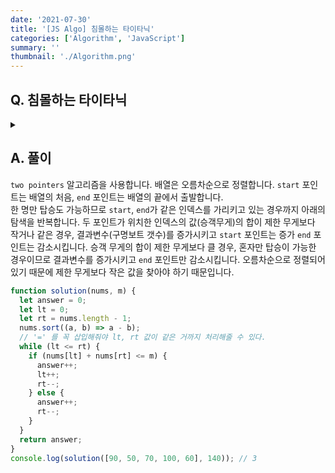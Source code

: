 ```yaml
---
date: '2021-07-30'
title: '[JS Algo] 침몰하는 타이타닉'
categories: ['Algorithm', 'JavaScript']
summary: ''
thumbnail: './Algorithm.png'
---
```


## Q. 침몰하는 타이타닉

<details>
<summary></summary>
<div markdown="1">
N 명의 승객은 구명보트에 2명 이하로만 탑승할 수 있습니다. 구명보트는 총 무게가 M kg으로 제한되어 있습니다. 승객이 모두 탈출할 수 있는 구명보트의 최소 갯수를 반환해야 합니다.
</div>
</details>

## A. 풀이

`two pointers` 알고리즘을 사용합니다. 배열은 오름차순으로 정렬합니다. `start` 포인트는 배열의 처음, `end` 포인트는 배열의 끝에서 출발합니다.<br>
한 명만 탑승도 가능하므로 `start`, `end`가 같은 인덱스를 가리키고 있는 경우까지 아래의 탐색을 반복합니다. 두 포인트가 위치한 인덱스의 값(승객무게)의 합이 제한 무게보다 작거나 같은 경우, 결과변수(구명보트 갯수)를 증가시키고 `start` 포인트는 증가 `end` 포인트는 감소시킵니다. 승객 무게의 합이 제한 무게보다 클 경우, 혼자만 탑승이 가능한 경우이므로 결과변수를 증가시키고 `end` 포인트만 감소시킵니다. 오름차순으로 정렬되어 있기 때문에 제한 무게보다 작은 값을 찾아야 하기 때문입니다.

```javascript
function solution(nums, m) {
  let answer = 0;
  let lt = 0;
  let rt = nums.length - 1;
  nums.sort((a, b) => a - b);
  // '=' 를 꼭 삽입해줘야 lt, rt 값이 같은 거까지 처리해줄 수 있다.
  while (lt <= rt) {
    if (nums[lt] + nums[rt] <= m) {
      answer++;
      lt++;
      rt--;
    } else {
      answer++;
      rt--;
    }
  }
  return answer;
}
console.log(solution([90, 50, 70, 100, 60], 140)); // 3
```
